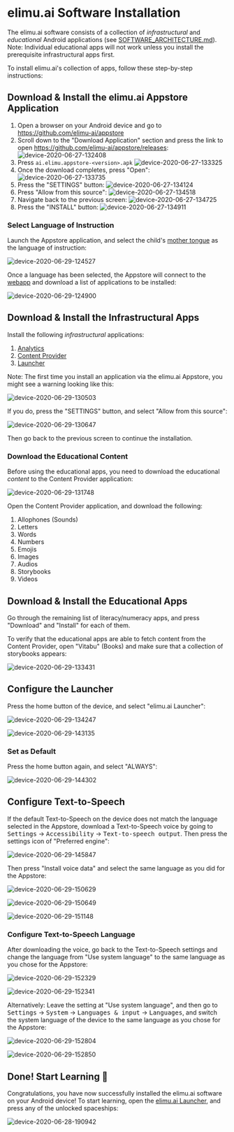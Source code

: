 # elimu.ai Software Installation

The elimu.ai software consists of a collection of _infrastructural_ and _educational_ Android applications (see [SOFTWARE_ARCHITECTURE.md](SOFTWARE_ARCHITECTURE.md)). Note: Individual educational apps will not work unless you install the prerequisite infrastructural apps first.

To install elimu.ai's collection of apps, follow these step-by-step instructions:


## Download & Install the elimu.ai Appstore Application

1. Open a browser on your Android device and go to https://github.com/elimu-ai/appstore
1. Scroll down to the "Download Application" section and press the link to open https://github.com/elimu-ai/appstore/releases:
  ![device-2020-06-27-132408](https://user-images.githubusercontent.com/15718174/85915493-87145900-b87a-11ea-93bf-41d7071f96ea.png)
1. Press `ai.elimu.appstore-<version>.apk`
  ![device-2020-06-27-133325](https://user-images.githubusercontent.com/15718174/85915526-e7a39600-b87a-11ea-9d92-a030a752c8ea.png)
1. Once the download completes, press "Open":
  ![device-2020-06-27-133735](https://user-images.githubusercontent.com/15718174/85915598-8203d980-b87b-11ea-802f-2f0fa60e4aab.png)
1. Press the "SETTINGS" button:
  ![device-2020-06-27-134124](https://user-images.githubusercontent.com/15718174/85915673-140be200-b87c-11ea-94cb-401fa86479b4.png)
1. Press "Allow from this source":
  ![device-2020-06-27-134518](https://user-images.githubusercontent.com/15718174/85915734-867cc200-b87c-11ea-83ca-66159013e5b9.png)
1. Navigate back to the previous screen:
  ![device-2020-06-27-134725](https://user-images.githubusercontent.com/15718174/85915758-ce9be480-b87c-11ea-876a-f934e94d156f.png)
1. Press the "INSTALL" button:
  ![device-2020-06-27-134911](https://user-images.githubusercontent.com/15718174/85915786-10c52600-b87d-11ea-93c5-a859e105913c.png)

### Select Language of Instruction

Launch the Appstore application, and select the child's [mother tongue](PEDAGOGY.md) as the language of instruction:

![device-2020-06-29-124527](https://user-images.githubusercontent.com/15718174/85973805-84466f00-ba06-11ea-942b-e22e57ff5af8.png)

Once a language has been selected, the Appstore will connect to the [webapp](https://github.com/elimu-ai/webapp) and download a list of applications to be installed:

![device-2020-06-29-124900](https://user-images.githubusercontent.com/15718174/85974023-f4ed8b80-ba06-11ea-9509-dbaf06c2c417.png)


## Download & Install the Infrastructural Apps

Install the following _infrastructural_ applications:
  1. [Analytics](https://github.com/elimu-ai/analytics)
  1. [Content Provider](https://github.com/elimu-ai/content-provider)
  1. [Launcher](https://github.com/elimu-ai/launcher)

Note: The first time you install an application via the elimu.ai Appstore, you might see a warning looking like this:

![device-2020-06-29-130503](https://user-images.githubusercontent.com/15718174/85974886-32ebaf00-ba09-11ea-8c1b-11f6cfc6baf0.png)

If you do, press the "SETTINGS" button, and select "Allow from this source":

![device-2020-06-29-130647](https://user-images.githubusercontent.com/15718174/85975003-852cd000-ba09-11ea-83cd-e8fd9d5637fb.png)

Then go back to the previous screen to continue the installation.

### Download the Educational Content

Before using the educational apps, you need to download the educational _content_ to the Content Provider application:

![device-2020-06-29-131748](https://user-images.githubusercontent.com/15718174/85975561-0173e300-ba0b-11ea-88a0-0a5fa8e35a18.png)

Open the Content Provider application, and download the following:
  1. Allophones (Sounds)
  1. Letters
  1. Words
  1. Numbers
  1. Emojis
  1. Images
  1. Audios
  1. Storybooks
  1. Videos


## Download & Install the Educational Apps

Go through the remaining list of literacy/numeracy apps, and press "Download" and "Install" for each of them.

To verify that the educational apps are able to fetch content from the Content Provider, open "Vitabu" (Books) and make sure that a collection of storybooks appears:

![device-2020-06-29-133431](https://user-images.githubusercontent.com/15718174/85976530-5ca6d500-ba0d-11ea-934f-f9efab6de48c.png)


## Configure the Launcher

Press the home button of the device, and select "elimu.ai Launcher":

![device-2020-06-29-134247](https://user-images.githubusercontent.com/15718174/85977141-93311f80-ba0e-11ea-8db5-5ccf190a5734.png)

![device-2020-06-29-143135](https://user-images.githubusercontent.com/15718174/85980653-659ba480-ba15-11ea-985f-91303d4ab569.png)

### Set as Default

Press the home button again, and select "ALWAYS":

![device-2020-06-29-144302](https://user-images.githubusercontent.com/15718174/85981525-e7400200-ba16-11ea-8beb-a29cb3f2d03c.png)


## Configure Text-to-Speech

If the default Text-to-Speech on the device does not match the language selected in the Appstore, download a Text-to-Speech voice by going to <kbd>Settings</kbd> → <kbd>Accessibility</kbd> → <kbd>Text-to-speech output</kbd>. Then press the settings icon of "Preferred engine":

![device-2020-06-29-145847](https://user-images.githubusercontent.com/15718174/85982882-25d6bc00-ba19-11ea-8030-1c6b941aa14d.png)

Then press "Install voice data" and select the same language as you did for the Appstore:

![device-2020-06-29-150629](https://user-images.githubusercontent.com/15718174/85983516-389dc080-ba1a-11ea-81b0-ed3af33bfcd4.png)

![device-2020-06-29-150649](https://user-images.githubusercontent.com/15718174/85983523-3b001a80-ba1a-11ea-8b20-74b19fd5e943.png)

![device-2020-06-29-151148](https://user-images.githubusercontent.com/15718174/85983944-f5901d00-ba1a-11ea-9606-717fca1e741f.png)

### Configure Text-to-Speech Language

After downloading the voice, go back to the Text-to-Speech settings and change the language from "Use system language" to the same language as you chose for the Appstore:

![device-2020-06-29-152329](https://user-images.githubusercontent.com/15718174/85984968-8b787780-ba1c-11ea-8249-daf6153f2690.png)

![device-2020-06-29-152341](https://user-images.githubusercontent.com/15718174/85984974-8e736800-ba1c-11ea-8a8c-308f8f179c0b.png)

Alternatively: Leave the setting at "Use system language", and then go to <kbd>Settings</kbd> → <kbd>System</kbd> → <kbd>Languages & input</kbd> → <kbd>Languages</kbd>, and switch the system language of the device to the same language as you chose for the Appstore:

![device-2020-06-29-152804](https://user-images.githubusercontent.com/15718174/85985325-2a9d6f00-ba1d-11ea-8054-7b777955a9fc.png)

![device-2020-06-29-152850](https://user-images.githubusercontent.com/15718174/85985392-4143c600-ba1d-11ea-9efa-6e89908b5f94.png)


## Done! Start Learning 🚀

Congratulations, you have now successfully installed the elimu.ai software on your Android device! To start learning, open the [elimu.ai Launcher](https://github.com/elimu-ai/launcher), and press any of the unlocked spaceships:

![device-2020-06-28-190942](https://user-images.githubusercontent.com/15718174/85985773-c4651c00-ba1d-11ea-94fc-96cc7c9a57d1.png)
